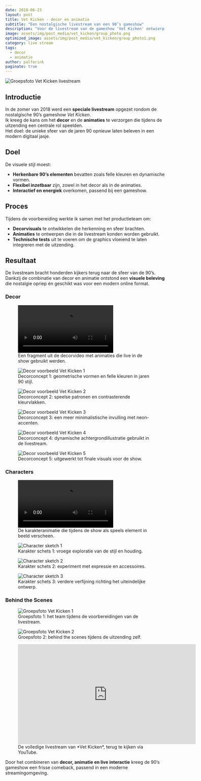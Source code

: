 ```yaml
---
date: 2018-06-23
layout: post
title: Vet Kicken - decor en animatie
subtitle: "Een nostalgische livestream van een 90’s gameshow"
description: "Voor de livestream van de gameshow 'Vet Kicken' ontwierp ik decor en animaties die het gevoel van de jaren 90 tot leven brachten. Van kleurrijke visuals tot dynamische schermgraphics."
image: assets/img/post_media/vet_kicken/group_photo.png
optimized_image: assets/img/post_media/vet_kicken/group_photo1.png
category: live stream
tags:
  - decor
  - animatie
author: palferink
paginate: true
---
```


<img src="{{ site.baseurl }}/assets/img/post_media/vet_kicken/group_photo.png" alt="Groepsfoto Vet Kicken livestream">

## Introductie

In de zomer van 2018 werd een **speciale livestream** opgezet rondom de nostalgische 90’s gameshow *Vet Kicken*.  
Ik kreeg de kans om het **decor** en de **animaties** te verzorgen die tijdens de uitzending een centrale rol speelden.  
Het doel: de unieke sfeer van de jaren 90 opnieuw laten beleven in een modern digitaal jasje.

## Doel

De visuele stijl moest:

- **Herkenbare 90’s elementen** bevatten zoals felle kleuren en dynamische vormen.  
- **Flexibel inzetbaar** zijn, zowel in het decor als in de animaties.  
- **Interactief en energiek** overkomen, passend bij een gameshow.  

## Proces

Tijdens de voorbereiding werkte ik samen met het productieteam om:

- **Decorvisuals** te ontwikkelen die herkenning en sfeer brachten.  
- **Animaties** te ontwerpen die in de livestream konden worden gebruikt.  
- **Technische tests** uit te voeren om de graphics vloeiend te laten integreren met de uitzending.  

## Resultaat

De livestream bracht honderden kijkers terug naar de sfeer van de 90’s.  
Dankzij de combinatie van decor en animatie ontstond een **visuele beleving** die nostalgie opriep én geschikt was voor een modern online format.

### Decor

<div class="image-grid">
  <figure>
    <video controls>
      <source src="{{ site.baseurl }}/assets/img/post_media/vet_kicken/decor_video.mp4" type="video/mp4">
      Je browser ondersteunt geen video.
    </video>
    <figcaption>Een fragment uit de decorvideo met animaties die live in de show gebruikt werden.</figcaption>
  </figure>
  <figure>
    <img src="{{ site.baseurl }}/assets/img/post_media/vet_kicken/decor1.jpg" alt="Decor voorbeeld Vet Kicken 1">
    <figcaption>Decorconcept 1: geometrische vormen en felle kleuren in jaren 90 stijl.</figcaption>
  </figure>
  <figure>
    <img src="{{ site.baseurl }}/assets/img/post_media/vet_kicken/decor2.jpg" alt="Decor voorbeeld Vet Kicken 2">
    <figcaption>Decorconcept 2: speelse patronen en contrasterende kleurvlakken.</figcaption>
  </figure>
  <figure>
    <img src="{{ site.baseurl }}/assets/img/post_media/vet_kicken/decor3.jpg" alt="Decor voorbeeld Vet Kicken 3">
    <figcaption>Decorconcept 3: een meer minimalistische invulling met neon-accenten.</figcaption>
  </figure>
  <figure>
    <img src="{{ site.baseurl }}/assets/img/post_media/vet_kicken/decor4.jpg" alt="Decor voorbeeld Vet Kicken 4">
    <figcaption>Decorconcept 4: dynamische achtergrondillustratie gebruikt in de livestream.</figcaption>
  </figure>
  <figure>
    <img src="{{ site.baseurl }}/assets/img/post_media/vet_kicken/decor5.jpg" alt="Decor voorbeeld Vet Kicken 5">
    <figcaption>Decorconcept 5: uitgewerkt tot finale visuals voor de show.</figcaption>
  </figure>
</div>

### Characters

<div class="image-grid">
  <figure>
    <video controls>
      <source src="{{ site.baseurl }}/assets/img/post_media/vet_kicken/character_animation.mp4" type="video/mp4">
      Je browser ondersteunt geen video.
    </video>
    <figcaption>De karakteranimatie die tijdens de show als speels element in beeld verscheen.</figcaption>
  </figure>
  <figure>
    <img src="{{ site.baseurl }}/assets/img/post_media/vet_kicken/character_sketch1.jpg" alt="Character sketch 1">
    <figcaption>Karakter schets 1: vroege exploratie van de stijl en houding.</figcaption>
  </figure>
  <figure>
    <img src="{{ site.baseurl }}/assets/img/post_media/vet_kicken/character_sketch2.jpg" alt="Character sketch 2">
    <figcaption>Karakter schets 2: experiment met expressie en accessoires.</figcaption>
  </figure>
  <figure>
    <img src="{{ site.baseurl }}/assets/img/post_media/vet_kicken/character_sketch3.jpg" alt="Character sketch 3">
    <figcaption>Karakter schets 3: verdere verfijning richting het uiteindelijke ontwerp.</figcaption>
  </figure>
</div>

### Behind the Scenes

<div class="image-grid">
  <figure>
    <img src="{{ site.baseurl }}/assets/img/post_media/vet_kicken/group_photo1.png" alt="Groepsfoto Vet Kicken 1">
    <figcaption>Groepsfoto 1: het team tijdens de voorbereidingen van de livestream.</figcaption>
  </figure>
  <figure>
    <img src="{{ site.baseurl }}/assets/img/post_media/vet_kicken/group_photo2.jpg" alt="Groepsfoto Vet Kicken 2">
    <figcaption>Groepsfoto 2: behind the scenes tijdens de uitzending zelf.</figcaption>
  </figure>
  <figure>
    <iframe width="560" height="315"
      src="https://www.youtube.com/embed/LUJPSQULlOY"
      title="Vet Kicken livestream"
      frameborder="0"
      allow="accelerometer; autoplay; clipboard-write; encrypted-media; gyroscope; picture-in-picture"
      allowfullscreen>
    </iframe>
    <figcaption>De volledige livestream van *Vet Kicken*, terug te kijken via YouTube.</figcaption>
  </figure>
</div>

Door het combineren van **decor, animatie en live interactie** kreeg de 90’s gameshow een frisse comeback, passend in een moderne streamingomgeving.

